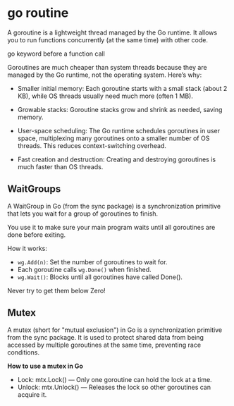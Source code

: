 
# go routine

A goroutine is a lightweight thread managed by the Go runtime. It allows you to run functions concurrently (at the same time) with other code.

 go keyword before a function call

 Goroutines are much cheaper than system threads because they are managed by the Go runtime, not the operating system. Here’s why:

 + Smaller initial memory: Each goroutine starts with a small stack (about 2 KB), while OS threads usually need much more (often 1 MB).

 + Growable stacks: Goroutine stacks grow and shrink as needed, saving memory.

 + User-space scheduling: The Go runtime schedules goroutines in user space, multiplexing many goroutines onto a smaller number of OS threads. This reduces context-switching overhead.

 + Fast creation and destruction: Creating and destroying goroutines is much faster than OS threads.

 ## WaitGroups

 A WaitGroup in Go (from the sync package) is a synchronization primitive that lets you wait for a group of goroutines to finish.

You use it to make sure your main program waits until all goroutines are done before exiting.

 How it works:

+ `wg.Add(n)`: Set the number of goroutines to wait for.
+ Each goroutine calls `wg.Done()` when finished.
+ `wg.Wait()`: Blocks until all goroutines have called Done().

Never try to get them below Zero!

## Mutex

A mutex (short for "mutual exclusion") in Go is a synchronization primitive from the sync package. It is used to protect shared data from being accessed by multiple goroutines at the same time, preventing race conditions.

**How to use a mutex in Go** 
+ Lock: mtx.Lock() — Only one goroutine can hold the lock at a time.
+ Unlock: mtx.Unlock() — Releases the lock so other goroutines can acquire it.